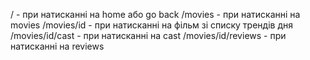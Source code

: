 / - при натисканні на home або go back
/movies - при натисканні на movies
/movies/id - при натисканні на фільм зі списку трендів дня
/movies/id/cast - при натисканні на cast 
/movies/id/reviews - при натисканні на reviews

